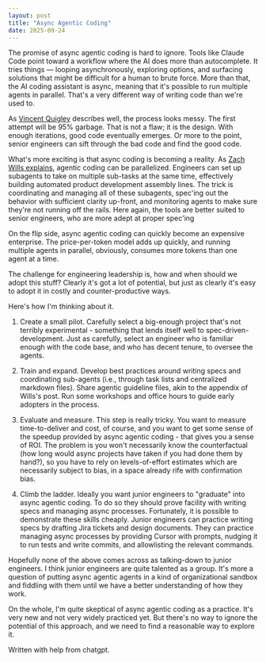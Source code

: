 ```yaml
---
layout: post
title: "Async Agentic Coding"
date: 2025-09-24
---
```


The promise of async agentic coding is hard to ignore. Tools like Claude Code point toward a workflow where the AI does more than autocomplete. It tries things — looping asynchronously, exploring options, and surfacing solutions that might be difficult for a human to brute force. More than that, the AI coding assistant is async, meaning that it's possible to run multiple agents in parallel. That's a very different way of writing code than we're used to.

As [Vincent Quigley](https://www.sanity.io/blog/first-attempt-will-be-95-garbage) describes well, the process looks messy. The first attempt will be 95% garbage. That is not a flaw; it is the design. With enough iterations, good code eventually emerges. Or more to the point, senior engineers can sift through the bad code and find the good code.

What's more exciting is that async coding is becoming a reality. As [Zach Wills explains](https://zachwills.net/how-to-use-claude-code-subagents-to-parallelize-development), agentic coding can be parallelized. Engineers can set up subagents to take on multiple sub-tasks at the same time, effectively building automated product development assembly lines. The trick is coordinating and managing all of these subagents, spec'ing out the behavior with sufficient clarity up-front, and monitoring agents to make sure they're not running off the rails. Here again, the tools are better suited to senior engineers, who are more adept at proper spec'ing

On the flip side, async agentic coding can quickly become an expensive enterprise. The price-per-token model adds up quickly, and running multiple agents in parallel, obviously, consumes more tokens than one agent at a time.

The challenge for engineering leadership is, how and when should we adopt this stuff? Clearly it's got a lot of potential, but just as clearly it's easy to adopt it in costly and counter-productive ways.

Here's how I'm thinking about it.

1. Create a small pilot. Carefully select a big-enough project that's not terribly experimental - something that lends itself well to spec-driven-development. Just as carefully, select an engineer who is familiar enough with the code base, and who has decent tenure, to oversee the agents.

2. Train and expand. Develop best practices around writing specs and coordinating sub-agents (i.e., through task lists and centralized markdown files). Share agentic guideline files, akin to the appendix of Wills's post. Run some workshops and office hours to guide early adopters in the process.

3. Evaluate and measure. This step is really tricky. You want to measure time-to-deliver and cost, of course, and you want to get some sense of the speedup provided by async agentic coding - that gives you a sense of ROI. The problem is you won't necessarily know the counterfactual (how long would async projects have taken if you had done them by hand?), so you have to rely on levels-of-effort estimates which are necessarily subject to bias, in a space already rife with confirmation bias.

4. Climb the ladder. Ideally you want junior engineers to "graduate" into async agentic coding. To do so they should prove facility with writing specs and managing async processes. Fortunately, it is possible to demonstrate these skills cheaply. Junior engineers can practice writing specs by drafting Jira tickets and design documents. They can practice managing async processes by providing Cursor with prompts, nudging it to run tests and write commits, and allowlisting the relevant commands.

Hopefully none of the above comes across as talking-down to junior engineers. I think junior engineers are quite talented as a group. It's more a question of putting async agentic agents in a kind of organizational sandbox and fiddling with them until we have a better understanding of how they work.

On the whole, I'm quite skeptical of async agentic coding as a practice. It's very new and not very widely practiced yet. But there's no way to ignore the potential of this approach, and we need to find a reasonable way to explore it.

Written with help from chatgpt.